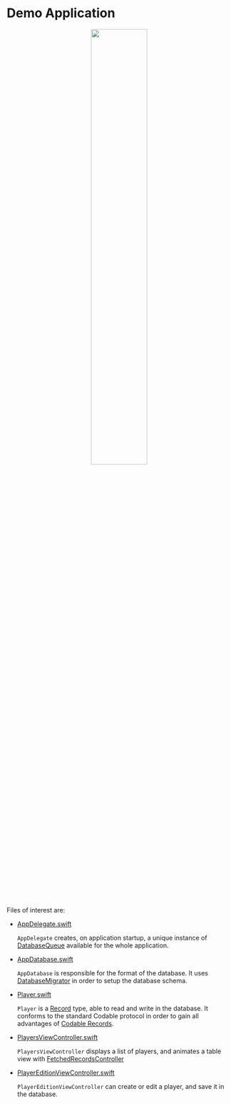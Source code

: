 Demo Application
================

<p align="center">
    <img src="https://github.com/groue/GRDB.swift/raw/development/Documentation/Images/GRDBDemoScreenshot.png" width="50%">
</p>

Files of interest are:

- [AppDelegate.swift](GRDBDemoiOS/AppDelegate.swift)
    
    `AppDelegate` creates, on application startup, a unique instance of [DatabaseQueue](../../README.md#database-queues) available for the whole application.

- [AppDatabase.swift](GRDBDemoiOS/AppDatabase.swift)
    
    `AppDatabase` is responsible for the format of the database. It uses [DatabaseMigrator](../../README.md#migrations) in order to setup the database schema.

- [Player.swift](GRDBDemoiOS/Player.swift)
    
    `Player` is a [Record](../../README.md#records) type, able to read and write in the database. It conforms to the standard Codable protocol in order to gain all advantages of [Codable Records](../../README.md#codable-records).

- [PlayersViewController.swift](GRDBDemoiOS/PlayersViewController.swift)
    
    `PlayersViewController` displays a list of players, and animates a table view with [FetchedRecordsController](../../README.md#fetchedrecordscontroller)


- [PlayerEditionViewController.swift](GRDBDemoiOS/PlayerEditionViewController.swift)
    
    `PlayerEditionViewController` can create or edit a player, and save it in the database.
